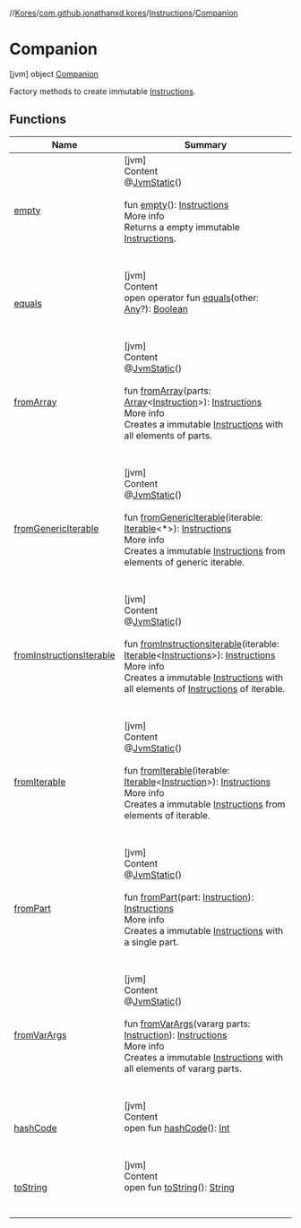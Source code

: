 //[Kores](../../../index.md)/[com.github.jonathanxd.kores](../../index.md)/[Instructions](../index.md)/[Companion](index.md)



# Companion  
 [jvm] object [Companion](index.md)

Factory methods to create immutable [Instructions](../index.md).

   


## Functions  
  
|  Name|  Summary| 
|---|---|
| <a name="com.github.jonathanxd.kores/Instructions.Companion/empty/#/PointingToDeclaration/"></a>[empty](empty.md)| <a name="com.github.jonathanxd.kores/Instructions.Companion/empty/#/PointingToDeclaration/"></a>[jvm]  <br>Content  <br>@[JvmStatic](https://kotlinlang.org/api/latest/jvm/stdlib/kotlin.jvm/-jvm-static/index.html)()  <br>  <br>fun [empty](empty.md)(): [Instructions](../index.md)  <br>More info  <br>Returns a empty immutable [Instructions](../index.md).  <br><br><br>
| <a name="kotlin/Any/equals/#kotlin.Any?/PointingToDeclaration/"></a>[equals](../../../com.github.jonathanxd.kores.util/-simple-resolver/index.md#%5Bkotlin%2FAny%2Fequals%2F%23kotlin.Any%3F%2FPointingToDeclaration%2F%5D%2FFunctions%2F-1211764316)| <a name="kotlin/Any/equals/#kotlin.Any?/PointingToDeclaration/"></a>[jvm]  <br>Content  <br>open operator fun [equals](../../../com.github.jonathanxd.kores.util/-simple-resolver/index.md#%5Bkotlin%2FAny%2Fequals%2F%23kotlin.Any%3F%2FPointingToDeclaration%2F%5D%2FFunctions%2F-1211764316)(other: [Any](https://kotlinlang.org/api/latest/jvm/stdlib/kotlin/-any/index.html)?): [Boolean](https://kotlinlang.org/api/latest/jvm/stdlib/kotlin/-boolean/index.html)  <br><br><br>
| <a name="com.github.jonathanxd.kores/Instructions.Companion/fromArray/#kotlin.Array[com.github.jonathanxd.kores.Instruction]/PointingToDeclaration/"></a>[fromArray](from-array.md)| <a name="com.github.jonathanxd.kores/Instructions.Companion/fromArray/#kotlin.Array[com.github.jonathanxd.kores.Instruction]/PointingToDeclaration/"></a>[jvm]  <br>Content  <br>@[JvmStatic](https://kotlinlang.org/api/latest/jvm/stdlib/kotlin.jvm/-jvm-static/index.html)()  <br>  <br>fun [fromArray](from-array.md)(parts: [Array](https://kotlinlang.org/api/latest/jvm/stdlib/kotlin/-array/index.html)<[Instruction](../../-instruction/index.md)>): [Instructions](../index.md)  <br>More info  <br>Creates a immutable [Instructions](../index.md) with all elements of parts.  <br><br><br>
| <a name="com.github.jonathanxd.kores/Instructions.Companion/fromGenericIterable/#kotlin.collections.Iterable[*]/PointingToDeclaration/"></a>[fromGenericIterable](from-generic-iterable.md)| <a name="com.github.jonathanxd.kores/Instructions.Companion/fromGenericIterable/#kotlin.collections.Iterable[*]/PointingToDeclaration/"></a>[jvm]  <br>Content  <br>@[JvmStatic](https://kotlinlang.org/api/latest/jvm/stdlib/kotlin.jvm/-jvm-static/index.html)()  <br>  <br>fun [fromGenericIterable](from-generic-iterable.md)(iterable: [Iterable](https://kotlinlang.org/api/latest/jvm/stdlib/kotlin.collections/-iterable/index.html)<*>): [Instructions](../index.md)  <br>More info  <br>Creates a immutable [Instructions](../index.md) from elements of generic iterable.  <br><br><br>
| <a name="com.github.jonathanxd.kores/Instructions.Companion/fromInstructionsIterable/#kotlin.collections.Iterable[com.github.jonathanxd.kores.Instructions]/PointingToDeclaration/"></a>[fromInstructionsIterable](from-instructions-iterable.md)| <a name="com.github.jonathanxd.kores/Instructions.Companion/fromInstructionsIterable/#kotlin.collections.Iterable[com.github.jonathanxd.kores.Instructions]/PointingToDeclaration/"></a>[jvm]  <br>Content  <br>@[JvmStatic](https://kotlinlang.org/api/latest/jvm/stdlib/kotlin.jvm/-jvm-static/index.html)()  <br>  <br>fun [fromInstructionsIterable](from-instructions-iterable.md)(iterable: [Iterable](https://kotlinlang.org/api/latest/jvm/stdlib/kotlin.collections/-iterable/index.html)<[Instructions](../index.md)>): [Instructions](../index.md)  <br>More info  <br>Creates a immutable [Instructions](../index.md) with all elements of [Instructions](../index.md) of iterable.  <br><br><br>
| <a name="com.github.jonathanxd.kores/Instructions.Companion/fromIterable/#kotlin.collections.Iterable[com.github.jonathanxd.kores.Instruction]/PointingToDeclaration/"></a>[fromIterable](from-iterable.md)| <a name="com.github.jonathanxd.kores/Instructions.Companion/fromIterable/#kotlin.collections.Iterable[com.github.jonathanxd.kores.Instruction]/PointingToDeclaration/"></a>[jvm]  <br>Content  <br>@[JvmStatic](https://kotlinlang.org/api/latest/jvm/stdlib/kotlin.jvm/-jvm-static/index.html)()  <br>  <br>fun [fromIterable](from-iterable.md)(iterable: [Iterable](https://kotlinlang.org/api/latest/jvm/stdlib/kotlin.collections/-iterable/index.html)<[Instruction](../../-instruction/index.md)>): [Instructions](../index.md)  <br>More info  <br>Creates a immutable [Instructions](../index.md) from elements of iterable.  <br><br><br>
| <a name="com.github.jonathanxd.kores/Instructions.Companion/fromPart/#com.github.jonathanxd.kores.Instruction/PointingToDeclaration/"></a>[fromPart](from-part.md)| <a name="com.github.jonathanxd.kores/Instructions.Companion/fromPart/#com.github.jonathanxd.kores.Instruction/PointingToDeclaration/"></a>[jvm]  <br>Content  <br>@[JvmStatic](https://kotlinlang.org/api/latest/jvm/stdlib/kotlin.jvm/-jvm-static/index.html)()  <br>  <br>fun [fromPart](from-part.md)(part: [Instruction](../../-instruction/index.md)): [Instructions](../index.md)  <br>More info  <br>Creates a immutable [Instructions](../index.md) with a single part.  <br><br><br>
| <a name="com.github.jonathanxd.kores/Instructions.Companion/fromVarArgs/#kotlin.Array[com.github.jonathanxd.kores.Instruction]/PointingToDeclaration/"></a>[fromVarArgs](from-var-args.md)| <a name="com.github.jonathanxd.kores/Instructions.Companion/fromVarArgs/#kotlin.Array[com.github.jonathanxd.kores.Instruction]/PointingToDeclaration/"></a>[jvm]  <br>Content  <br>@[JvmStatic](https://kotlinlang.org/api/latest/jvm/stdlib/kotlin.jvm/-jvm-static/index.html)()  <br>  <br>fun [fromVarArgs](from-var-args.md)(vararg parts: [Instruction](../../-instruction/index.md)): [Instructions](../index.md)  <br>More info  <br>Creates a immutable [Instructions](../index.md) with all elements of vararg parts.  <br><br><br>
| <a name="kotlin/Any/hashCode/#/PointingToDeclaration/"></a>[hashCode](../../../com.github.jonathanxd.kores.util/-simple-resolver/index.md#%5Bkotlin%2FAny%2FhashCode%2F%23%2FPointingToDeclaration%2F%5D%2FFunctions%2F-1211764316)| <a name="kotlin/Any/hashCode/#/PointingToDeclaration/"></a>[jvm]  <br>Content  <br>open fun [hashCode](../../../com.github.jonathanxd.kores.util/-simple-resolver/index.md#%5Bkotlin%2FAny%2FhashCode%2F%23%2FPointingToDeclaration%2F%5D%2FFunctions%2F-1211764316)(): [Int](https://kotlinlang.org/api/latest/jvm/stdlib/kotlin/-int/index.html)  <br><br><br>
| <a name="kotlin/Any/toString/#/PointingToDeclaration/"></a>[toString](../../../com.github.jonathanxd.kores.util/-simple-resolver/index.md#%5Bkotlin%2FAny%2FtoString%2F%23%2FPointingToDeclaration%2F%5D%2FFunctions%2F-1211764316)| <a name="kotlin/Any/toString/#/PointingToDeclaration/"></a>[jvm]  <br>Content  <br>open fun [toString](../../../com.github.jonathanxd.kores.util/-simple-resolver/index.md#%5Bkotlin%2FAny%2FtoString%2F%23%2FPointingToDeclaration%2F%5D%2FFunctions%2F-1211764316)(): [String](https://kotlinlang.org/api/latest/jvm/stdlib/kotlin/-string/index.html)  <br><br><br>

